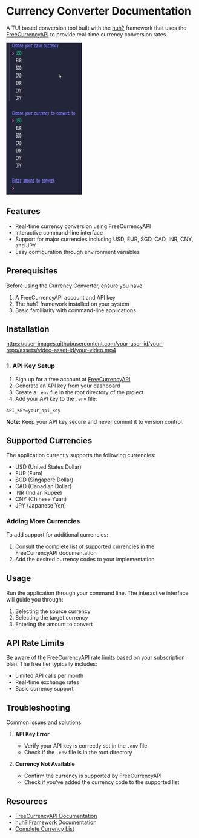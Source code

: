# Currency Converter Documentation

A TUI based conversion tool built with the [huh?](https://github.com/charmbracelet/huh) framework that uses the [FreeCurrencyAPI](https://freecurrencyapi.com/) to provide real-time currency conversion rates.

<img src="./demoGif.gif" width="200" height="400" alt="Alt Text">

## Features

- Real-time currency conversion using FreeCurrencyAPI
- Interactive command-line interface
- Support for major currencies including USD, EUR, SGD, CAD, INR, CNY, and JPY
- Easy configuration through environment variables

## Prerequisites

Before using the Currency Converter, ensure you have:

1. A FreeCurrencyAPI account and API key
2. The huh? framework installed on your system
3. Basic familiarity with command-line applications

## Installation

https://user-images.githubusercontent.com/your-user-id/your-repo/assets/video-asset-id/your-video.mp4

### 1. API Key Setup

1. Sign up for a free account at [FreeCurrencyAPI](https://freecurrencyapi.com/)
2. Generate an API key from your dashboard
3. Create a `.env` file in the root directory of the project
4. Add your API key to the `.env` file:

```plaintext
API_KEY=your_api_key
```

**Note:** Keep your API key secure and never commit it to version control.

## Supported Currencies

The application currently supports the following currencies:

- USD (United States Dollar)
- EUR (Euro)
- SGD (Singapore Dollar)
- CAD (Canadian Dollar)
- INR (Indian Rupee)
- CNY (Chinese Yuan)
- JPY (Japanese Yen)

### Adding More Currencies

To add support for additional currencies:

1. Consult the [complete list of supported currencies](https://freecurrencyapi.com/docs/currency-list) in the FreeCurrencyAPI documentation
2. Add the desired currency codes to your implementation

## Usage

Run the application through your command line. The interactive interface will guide you through:

1. Selecting the source currency
2. Selecting the target currency
3. Entering the amount to convert

## API Rate Limits

Be aware of the FreeCurrencyAPI rate limits based on your subscription plan. The free tier typically includes:

- Limited API calls per month
- Real-time exchange rates
- Basic currency support

## Troubleshooting

Common issues and solutions:

1. **API Key Error**

   - Verify your API key is correctly set in the `.env` file
   - Check if the `.env` file is in the root directory

2. **Currency Not Available**
   - Confirm the currency is supported by FreeCurrencyAPI
   - Check if you've added the currency code to the supported list

## Resources

- [FreeCurrencyAPI Documentation](https://freecurrencyapi.com/docs)
- [huh? Framework Documentation](https://github.com/charmbracelet/huh)
- [Complete Currency List](https://freecurrencyapi.com/docs/currency-list)
